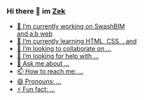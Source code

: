 ### Hi there 👋 im <a href="https://github.com/zek-c" /> Zek <div>


- 🔭 I’m currently working on <a href="https://github.com/zek-c/swashBIM" /> SwashBIM <div> and <a href="https://github.com/zek-c/about-blank-website" /> a:b web <div>
- 🌱 I’m currently learning HTML, CSS. <a href="https://javascript.com" JS />. and
- 👯 I’m looking to collaborate on ...
- 🤔 I’m looking for help with ...
- 💬 Ask me about ...
- 📫 How to reach me: ...
- 😄 Pronouns: ...
- ⚡ Fun fact: ...
